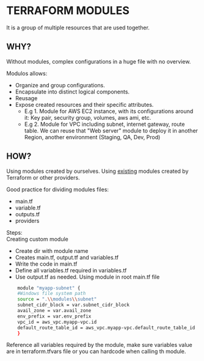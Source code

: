 # TERRAFORM MODULES
It is a group of multiple resources that are used together.  


## WHY?
Without modules, complex configurations in a huge file with no overview.  

Modulos allows:  
* Organize and group configurations.
* Encapsulate into distinct logical components.
* Reusage
* Expose created resources and their specific attributes.  
    - E.g 1. Module for AWS EC2 instance, with its configurations around it: Key pair, security group, volumes, aws ami, etc.   
    - E.g 2. Module for VPC including subnet, internet gateway, route table.
    We can reuse that "Web server" module to deploy it in another Region, another environment (Staging, QA, Dev, Prod)

## HOW?
Using modules created by ourselves.
Using [existing](https://registry.terraform.io/browse/modules) modules created by Terraform or other providers.

Good practice for dividing modules files:
- main.tf
- variable.tf
- outputs.tf
- providers

Steps:  
Creating custom module
* Create dir with module name  
* Creates main.tf, output.tf and variables.tf
* Write the code in main.tf
* Define all variables.tf required in variables.tf
* Use output.tf as needed.
Using module in root main.tf file  
```bash
    module "myapp-subnet" {
    #Windows file system path
    source = ".\\modules\\subnet"
    subnet_cidr_block = var.subnet_cidr_block
    avail_zone = var.avail_zone
    env_prefix = var.env_prefix
    vpc_id = aws_vpc.myapp-vpc.id
    default_route_table_id = aws_vpc.myapp-vpc.default_route_table_id      
    }
```
Reference all variables required by the module, make sure variables value are in terraform.tfvars file or you can hardcode when calling th module.